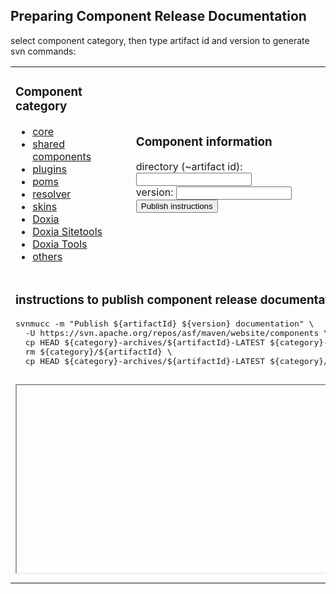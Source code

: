 ## Preparing Component Release Documentation
<!--
Licensed to the Apache Software Foundation (ASF) under one
or more contributor license agreements.  See the NOTICE file
distributed with this work for additional information
regarding copyright ownership.  The ASF licenses this file
to you under the Apache License, Version 2.0 (the
"License"); you may not use this file except in compliance
with the License.  You may obtain a copy of the License at

    http://www.apache.org/licenses/LICENSE-2.0

Unless required by applicable law or agreed to in writing,
software distributed under the License is distributed on an
"AS IS" BASIS, WITHOUT WARRANTIES OR CONDITIONS OF ANY
KIND, either express or implied.  See the License for the
specific language governing permissions and limitations
under the License.
-->
select component category, then type artifact id and version to generate svn commands:

<table>
<tr><td>
<h3>Component category</h3>
<ul>
<li><a href="?core">core</a></li>
<li><a href="?shared">shared components</a></li>
<li><a href="?plugins">plugins</a></li>
<li><a href="?pom">poms</a></li>
<li><a href="?resolver">resolver</a></li>
<li><a href="?skins">skins</a></li>
<li><a href="?doxia">Doxia</a></li>
<li><a href="?doxia-sitetools">Doxia Sitetools</a></li>
<li><a href="?doxia-tools">Doxia Tools</a></li>
<li><a href="?others">others</a></li>
</ul>

</td><td>

<h3>Component information</h3>

directory (~artifact id): <input type="text" name="artifactId" id="artifactId"></input><br/>
version: <input type="text" name="version" id="version"></input><br/>
<button onclick="instructions()">Publish instructions</button>

</td></tr>

<tr><td colspan="3">
<h3>instructions to publish component release documentation</h3>
<pre id="svnmucc">svnmucc -m "Publish ${artifactId} ${version} documentation" \
  -U https://svn.apache.org/repos/asf/maven/website/components \
  cp HEAD ${category}-archives/${artifactId}-LATEST ${category}-archives/${artifactId}-${version} \
  rm ${category}/${artifactId} \
  cp HEAD ${category}-archives/${artifactId}-LATEST ${category}/${artifactId}</pre>
</td></tr>

<tr><td colspan="2"><iframe id="index-page" src="" width="100%" height="300px"></iframe></td>
<td>archives directory<br/>
<iframe id="archives" src="" width="100%" height="300px"></iframe>
</td>
</tr>
</table>

<script type="text/javascript"><![CDATA[
function selectCategory(index, archive) {
  var indexPage = document.getElementById('index-page');
  var linkIndexPage = document.getElementById('link-index-page');
  var archives = document.getElementById('archives');
  var indexUrl = index ? ('https://maven.apache.org/' + index) : '';
  indexPage.setAttribute('src', indexUrl);
  archives.setAttribute('src', 'https://maven.apache.org/' + archive + '?C=M;O=D');
  instructions();
}

function escapeRegExp(string) {
    return string.replace(/([.*+?^=!:${}()|\[\]\/\\])/g, "\\$1");
}
function replaceAll(string, find, replace) {
  return string.replace(new RegExp(escapeRegExp(find), 'g'), replace);
}

function instructions() {
  var category = document.location.search.substr(1);
  var artifactId = document.getElementById('artifactId').value;
  var version = document.getElementById('version').value;
  var svnmucc = svnmuccTemplate;
  if (category == "core") {
    artifactId = "Maven";
    svnmucc = svnmucc.substr(0, svnmucc.indexOf("  rm "))
    svnmucc = replaceAll(svnmucc, '${artifactId}-LATEST', '3-LATEST');
    svnmucc = replaceAll(svnmucc, '${category}-archives', 'ref');
    svnmucc = replaceAll(svnmucc, '${artifactId}-${version} \\', '${version}\n\n');
  }
  if (category.indexOf("doxia") == 0) {
    svnmucc = replaceAll(svnmucc, 'maven/website/components', 'maven/doxia/website/components');
    if (category != "doxia-tools") {
      document.getElementById('artifactId').value = category;
    }
  }
  if (category == "resolver" || category == "others" || category == "doxia" || category == "doxia-sitetools") {
    // category directory is based on artifactId
    svnmucc = replaceAll(svnmucc, '${category}/${artifactId}', '${artifactId}');
    svnmucc = replaceAll(svnmucc, '${category}', '${artifactId}');
  }
  svnmucc = replaceAll(svnmucc, '${category}', category);
  if (artifactId) {
    svnmucc = replaceAll(svnmucc, '${artifactId}', artifactId);
  }
  if (version) {
    svnmucc = replaceAll(svnmucc, '${version}', version);
  }
  document.getElementById('svnmucc').innerHTML = svnmucc;
}

var category = document.location.search.substr(1);
var svnmuccTemplate = document.getElementById('svnmucc').innerHTML;

if (category == "core") {
  selectCategory('docs/history.html', 'ref/');
} else if (category.indexOf("doxia") == 0) {
  selectCategory('doxia/' + category + '/', 'doxia/' + category + '-archives/');
} else if (category == "others") {
  selectCategory('', 'components/');
} else if (category != "") {
  selectCategory(category + '/', category+'-archives/');
}
//]]></script>
